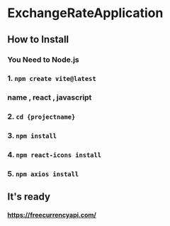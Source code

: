# ExchangeRateApplication

## How to Install

### You Need to Node.js

### 1. ``npm create vite@latest`` 
### name ,  react , javascript

### 2. `cd {projectname}`

### 3. `npm install`

### 4. `npm react-icons install`

### 5. `npm axios install`

## It's ready

#### https://freecurrencyapi.com/

